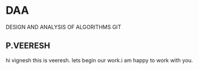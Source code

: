 # DAA
DESIGN AND ANALYSIS OF ALGORITHMS GIT 

## P.VEERESH
hi vignesh this is veeresh. lets begin our work.i am happy to work with you.
